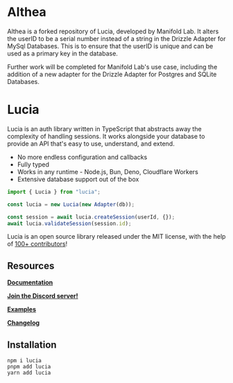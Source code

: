 # Althea

Althea is a forked repository of Lucia, developed by Manifold Lab. It alters the userID to be a serial number instead of a string in the Drizzle Adapter for MySql Databases. This is to ensure that the userID is unique and can be used as a primary key in the database.

Further work will be completed for Manifold Lab's use case, including the addition of a new adapter for the Drizzle Adapter for Postgres and SQLite Databases.

# Lucia

Lucia is an auth library written in TypeScript that abstracts away the complexity of handling sessions. It works alongside your database to provide an API that's easy to use, understand, and extend.

-   No more endless configuration and callbacks
-   Fully typed
-   Works in any runtime - Node.js, Bun, Deno, Cloudflare Workers
-   Extensive database support out of the box

```ts
import { Lucia } from "lucia";

const lucia = new Lucia(new Adapter(db));

const session = await lucia.createSession(userId, {});
await lucia.validateSession(session.id);
```

Lucia is an open source library released under the MIT license, with the help of [100+ contributors](https://github.com/lucia-auth/lucia/graphs/contributors)!

## Resources

**[Documentation](https://lucia-auth.com)**

**[Join the Discord server!](https://discord.gg/PwrK3kpVR3)**

**[Examples](https://github.com/lucia-auth/examples)**

**[Changelog](https://github.com/pilcrowOnPaper/lucia/blob/main/packages/lucia/CHANGELOG.md)**

## Installation

```
npm i lucia
pnpm add lucia
yarn add lucia
```
